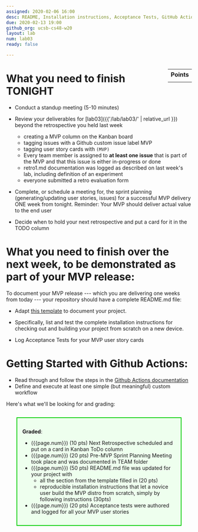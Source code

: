 ```yaml
---
assigned: 2020-02-06 16:00
desc: README, Installation instructions, Acceptance Tests, GitHub Actions 
due: 2020-02-13 19:00
github_org: ucsb-cs48-w20
layout: lab
num: lab03
ready: false

---
```


<div style="display:none">
https://ucsb-cs48.github.io/w19/lab/lab03/
</div>

<style>
div.grade { margin: 2em; padding: 1em; border: 2px solid #0c0; background-color: #efe; }   
</style>

<div style="float:right; width: auto;">

<table style="margin-top:1em;">
<tr>
   <th>Points</th>
</tr>
<tr>
   <td class="pointCount"></td>
</tr>
</table>

</div>

# What you need to finish TONIGHT

* Conduct a standup meeting (5-10 minutes)
   
* Review your deliverables for [lab03]({{'/lab/lab03/' | relative_url }}) beyond the retrospective you held last week 
   * creating a MVP column on the Kanban board
   * tagging issues with a Github custom issue label MVP
   * tagging user story cards with `(MVP)`
   * Every team member is assigned to  **at least one issue** that is part of the MVP and that this issue is either in-progress or done
   * retro1.md documentation was logged as described on last week's lab, including definition of an experiment
   * everyone submitted a retro evaluation form 


* Complete, or schedule a meeting for, the sprint planning (generating/updating user stories, issues) for a successful MVP delivery ONE week from tonight. Reminder: Your MVP should deliver actual value to the end user
* Decide when to hold your next retrospective and put a card for it in the TODO column

# What you need to finish over the next week, to be demonstrated as part of your MVP release: 

To document your MVP release --- which you are delivering one weeks from today --- your repository should have a complete README.md file:

* Adapt [this template](https://github.com/ucsb-cs48-w20/classMaterials/blob/master/README.md) to document your project. 

* Specifically, list and test the complete installation instructions for checking out and building your project from scratch on a new device.

* Log Acceptance Tests for your MVP user story cards

# Getting Started with Github Actions: 

* Read through and follow the steps in the [Github Actions documentation](https://help.github.com/en/actions/automating-your-workflow-with-github-actions/getting-started-with-github-actions)
* Define and execute at least one simple (but meaningful) custom workflow


Here's what we'll be looking for and grading:

<div class="grade" markdown="1">

**Graded**: 

* ({{page.num}}) (10 pts) Next Retrospective scheduled and put on a card in Kanban ToDo column
* ({{page.num}}) (20 pts) Pre-MVP Sprint Planning Meeting took place and was documented in TEAM folder 
* ({{page.num}}) (50 pts) README.md file was updated for your project with
   * all the section from the template filled in (20 pts)
   * reproducible installation instructions that let a novice user build the MVP distro from scratch, simply by following instructions (30pts)
* ({{page.num}}) (20 pts) Acceptance tests were authored and logged for all your MVP user stories
</div>




